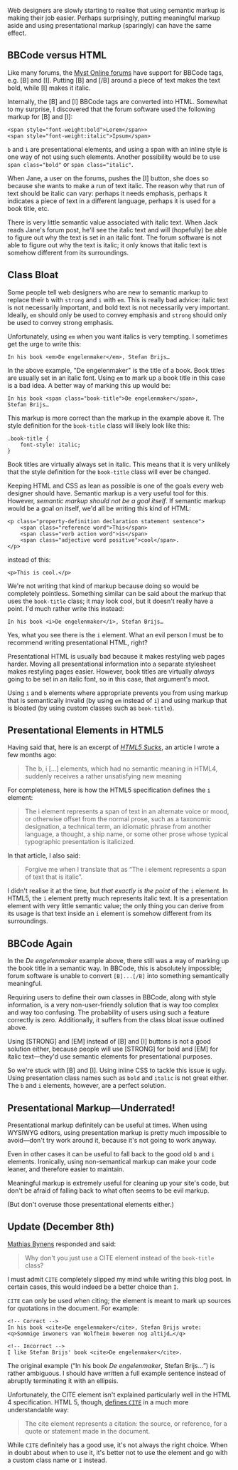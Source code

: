 Web designers are slowly starting to realise that using semantic markup is making their job easier. Perhaps surprisingly, putting meaningful markup aside and using presentational markup (sparingly) can have the same effect.

## BBCode versus HTML

Like many forums, the [Myst Online forums](http://www.mystonline.com/forums/) have support for BBCode tags, e.g. [B] and [I]. Putting [B] and [/B] around a piece of text makes the text bold, while [I] makes it italic.

Internally, the [B] and [I] BBCode tags are converted into HTML. Somewhat to my surprise, I discovered that the forum software used the following markup for [B] and [I]:

<pre><code>&lt;<span class="element">span</span> <span class="attribute">style</span>=<span class="value">"font-weight:bold"</span>>Lorem&lt;/<span class="element">span></span>>
&lt;<span class="element">span</span> <span class="attribute">style</span>=<span class="value">"font-weight:italic"</span>>Ipsum&lt;/<span class="element">span</span>></code></pre>

`b` and `i` are presentational elements, and using a span with an inline style is one way of not using such elements. Another possibility would be to use `span class="bold"` or `span class="italic"`.

When Jane, a user on the forums, pushes the [I] button, she does so because she wants to make a run of text italic. The reason why that run of text should be italic can vary: perhaps it needs emphasis, perhaps it indicates a piece of text in a different language, perhaps it is used for a book title, etc.

There is very little semantic value associated with italic text. When Jack reads Jane's forum post, he'll see the italic text and will (hopefully) be able to figure out why the text is set in an italic font. The forum software is not able to figure out why the text is italic; it only knows that italic text is somehow different from its surroundings.

## Class Bloat

Some people tell web designers who are new to semantic markup to replace their `b` with `strong` and `i` with `em`. This is really bad advice: italic text is not necessarily important, and bold text is not necessarily very important. Ideally, `em` should only be used to convey emphasis and `strong` should only be used to convey strong emphasis.

Unfortunately, using `em` when you want italics is very tempting. I sometimes get the urge to write this:

<pre><code>In his book &lt;<span class="element">em</span>>De engelenmaker&lt;/<span class="element">em</span>>, Stefan Brijs&hellip;</code></pre>

In the above example, "De engelenmaker" is the title of a book. Book titles are usually set in an italic font. Using `em` to mark up a book title in this case is a bad idea. A better way of marking this up would be:

<pre><code>In his book &lt;<span class="element">span</span> <span class="attribute">class</span>=<span class="value">"book-title"</span>>De engelenmaker&lt;/<span class="element">span</span>>,
Stefan Brijs&hellip;</code></pre>

This markup is more correct than the markup in the example above it. The style definition for the `book-title` class will likely look like this:

<pre><code>.<span class="element">book-title</span> {
    <span class="attribute">font-style</span>: <span class="value">italic</span>;
}</code></pre>

Book titles are virtually always set in italic. This means that it is very unlikely that the style definition for the `book-title` class will ever be changed.

Keeping HTML and CSS as lean as possible is one of the goals every web designer should have. Semantic markup is a very useful tool for this. However, _semantic markup should not be a goal itself_. If semantic markup would be a goal on itself, we'd all be writing this kind of HTML:

<pre><code>&lt;<span class="element">p</span> <span class="attribute">class</span>=<span class="value">"property-definition declaration statement sentence"</span>>
    &lt;<span class="element">span</span> <span class="attribute">class</span>=<span class="value">"reference word"</span>>This&lt;/<span class="element">span</span>>
    &lt;<span class="element">span</span> <span class="attribute">class</span>=<span class="value">"verb action word"</span>>is&lt;/<span class="element">span</span>>
    &lt;<span class="element">span</span> <span class="attribute">class</span>=<span class="value">"adjective word positive"</span>>cool&lt;/<span class="element">span</span>>.
&lt;/<span class="element">p</span>></code></pre>

instead of this:

<pre><code>&lt;<span class="element">p</span>>This is cool.&lt;/<span class="element">p</span>></code></pre>

We're not writing that kind of markup because doing so would be completely pointless. Something similar can be said about the markup that uses the `book-title` class; it may look cool, but it doesn't really have a point. I'd much rather write this instead:

<pre><code>In his book &lt;<span class="element">i</span>>De engelenmaker&lt;/<span class="element">i</span>>, Stefan Brijs&hellip;</code></pre>

Yes, what you see there is the `i` element. What an evil person I must be to recommend writing presentational HTML, right?

Presentational HTML is usually bad because it makes restyling web pages harder. Moving all presentational information into a separate stylesheet makes restyling pages easier. However, book titles are virtually _always_ going to be set in an italic font, so in this case, that argument's moot.

Using `i` and `b` elements where appropriate prevents you from using markup that is semantically invalid (by using `em` instead of `i`) and using markup that is bloated (by using custom classes such as `book-title`).

## Presentational Elements in HTML5

Having said that, here is an excerpt of <cite>[HTML5 Sucks](/journal/2007/html5-sucks/)</cite>, an article I wrote a few months ago:

> The b, i [&hellip;] elements, which had no semantic meaning in HTML4, suddenly receives a rather unsatisfying new meaning

For completeness, here is how the HTML5 specification defines the `i` element: 

> The i element represents a span of text in an alternate voice or mood, or
> otherwise offset from the normal prose, such as a taxonomic designation, a
> technical term, an idiomatic phrase from another language, a thought, a ship
> name, or some other prose whose typical typographic presentation is
> italicized.

In that article, I also said:

> Forgive me when I translate that as &ldquo;The i element represents a span of text
> that is italic&rdquo;.

I didn't realise it at the time, but _that exactly is the point_ of the `i` element. In HTML5, the `i` element pretty much represents italic text. It is a presentation element with very little semantic value; the only thing you can derive from its usage is that text inside an `i` element is somehow different from its surroundings.

## BBCode Again

In the <i>De engelenmaker</i> example above, there still was a way of marking up the book title in a semantic way. In BBCode, this is absolutely impossible; forum software is unable to convert `[B]...[/B]` into something semantically meaningful.

Requiring users to define their own classes in BBCode, along with style information, is a very non-user-friendly solution that is way too complex and way too confusing. The probability of users using such a feature correctly is zero. Additionally, it suffers from the class bloat issue outlined above.

Using [STRONG] and [EM] instead of [B] and [I] buttons is not a good solution either, because people will use [STRONG] for bold and [EM] for italic text&mdash;they'd use semantic elements for presentational purposes.

So we're stuck with [B] and [I]. Using inline CSS to tackle this issue is ugly. Using presentation class names such as `bold` and `italic` is not great either. The `b` and `i` elements, however, are a perfect solution.

## Presentational Markup&mdash;Underrated!

Presentational markup definitely can be useful at times. When using WYSIWYG editors, using presentation markup is pretty much impossible to avoid&mdash;don't try work around it, because it's not going to work anyway.

Even in other cases it can be useful to fall back to the good old `b` and `i` elements. Ironically, using non-semantical markup can make your code leaner, and therefore easier to maintain.

Meaningful markup is extremely useful for cleaning up your site's code, but don't be afraid of falling back to what often seems to be evil markup.

(But don't overuse those presentational elements either.)

## Update (December 8th)

[Mathias Bynens](http://mathiasbynens.be/) responded and said:

> Why don't you just use a CITE element instead of the `book-title` class?

I must admit `CITE` completely slipped my mind while writing this blog post. In certain cases, this would indeed be a better choice than `I`.

`CITE` can only be used when citing; the element is meant to mark up sources for quotations in the document. For example:

<pre><code><span class="comment">&lt;!-- Correct --></span>
In his book &lt;<span class="element">cite</span>>De engelenmaker&lt;/<span class="element">cite</span>>, Stefan Brijs wrote:
&lt;<span class="element">q</span>>Sommige inwoners van Wolfheim beweren nog altijd&hellip;&lt;/<span class="element">q</span>>

<span class="comment">&lt;!-- Incorrect --></span>
I like Stefan Brijs' book &lt;<span class="element">cite</span>>De engelenmaker&lt;/<span class="element">cite</span>>.</code></pre>

The original example (<q>In his book <i>De engelenmaker</i>, Stefan Brijs&hellip;</q>) is  rather ambiguous. I should have written a full example sentence instead of abruptly terminating it with an ellipsis.

Unfortunately, the CITE element isn't explained particularly well in the HTML 4 specification. HTML 5, though, <a href="http://www.whatwg.org/specs/web-apps/current-work/#the-cite">defines `CITE`</a> in a much more understandable way:

> The cite element represents a citation: the source, or reference, for a quote or statement made in the document.

While `CITE` definitely has a good use, it's not always the right choice. When in doubt about when to use it, it's better not to use the element and go with a custom class name or `I` instead.
